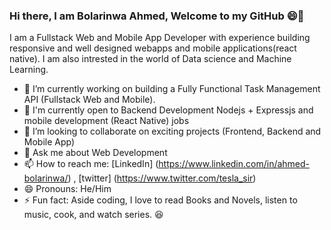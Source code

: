 ### Hi there, I am Bolarinwa Ahmed, Welcome to my GitHub :smile:👋


I am a Fullstack Web and Mobile App Developer with experience building responsive and well designed webapps and mobile applications(react native). I am also intrested in the world of Data science and Machine Learning.

- 🔭 I’m currently working on building a Fully Functional Task Management API (Fullstack Web and Mobile).
- 🌱 I'm currently open to Backend Development Nodejs + Expressjs and mobile development (React Native) jobs
- 👯 I’m looking to collaborate on exciting projects (Frontend, Backend and Mobile App)
- 💬 Ask me about Web Development
- 📫 How to reach me: [LinkedIn] (https://www.linkedin.com/in/ahmed-bolarinwa/) , [twitter] (https://www.twitter.com/tesla_sir)
- 😄 Pronouns: He/Him
- ⚡ Fun fact: Aside coding, I love to read Books and Novels, listen to music, cook, and watch series. :laughing:

